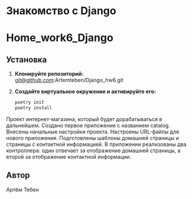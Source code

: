 # Знакомство с Django

# Home_work6_Django

## Установка

1. **Клонируйте репозиторий:**
   git@github.com:Artemteben/Django_hw6.git

2. **Создайте виртуальное окружение и активируйте его:**
    ```sh
    poetry init
    poetry install
    ```

Проект интернет-магазина, который будет дорабатываться в дальнейшем.
Создано первое приложение с названием catalog.
Внесены начальные настройки проекта.
Настроены URL-файлы для нового приложения.
Подготовлены шаблоны домашней страницы и страницы с контактной информацией.
В приложении реализованы два контроллера: один отвечает за отображение домашней страницы, а второй
за отображение контактной информации.

## Автор

Артём Тебен
